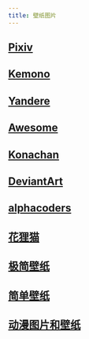 ```yaml
---
title: 壁纸图片
---
```


## [Pixiv](https://www.pixiv.net/)

## [Kemono](https://kemono.party/artists)

## [Yandere](https://yande.re)

## [Awesome](https://wallhaven.cc/)

## [Konachan](https://konachan.com/)

## [DeviantArt](https://www.deviantart.com/)

## [alphacoders](https://wall.alphacoders.com/?lang=Chinese)

## [花狸猫](https://huamaobizhi.com/)

## [极简壁纸](https://bz.zzzmh.cn/index)

## [简单壁纸](http://simpledesktops.com/browse/)

## [动漫图片和壁纸](https://anime-pictures.net/?lang=zh_CN)

